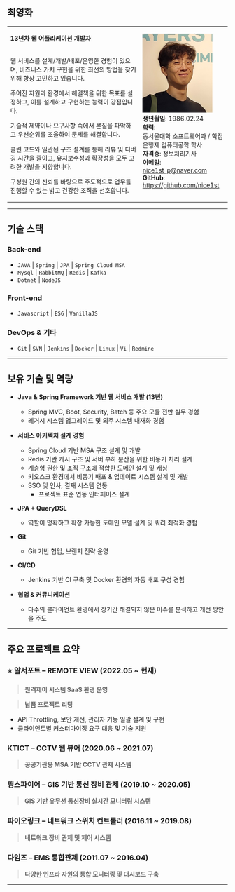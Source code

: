 ## 최영화

<table><tr><td style="width:60%; vertical-align:top">

<b>13년차 웹 어플리케이션 개발자</b> <br><br>
<p>웹 서비스를 설계/개발/배포/운영한 경험이 있으며, 비즈니스 가치 구현을 위한 최선의 방법을 찾기 위해 항상 고민하고 있습니다.</p>
<p>주어진 자원과 환경에서 해결책을 위한 목표를 설정하고, 이를 설계하고 구현하는 능력이 강점입니다.</p>
<p>기술적 제약이나 요구사항 속에서 본질을 파악하고 우선순위를 조율하여 문제를 해결합니다.</p>
<p>클린 코드와 일관된 구조 설계를 통해 리뷰 및 디버깅 시간을 줄이고, 유지보수성과 확장성을 모두 고려한 개발을 지향합니다.</p>
<p>구성원 간의 신뢰를 바탕으로 주도적으로 업무를 진행할 수 있는 밝고 건강한 조직을 선호합니다.</p>

</td><td style="vertical-align:top">

<img src="data/profile3.png" width="160px" height="180px"> <br>
<b>생년월일</b>: 1986.02.24 <br>
<b>학력</b>: <br> 동서울대학 소프트웨어과 / 학점은행제 컴퓨터공학 학사 <br>
<b>자격증</b>: 정보처리기사 <br>
<b>이메일</b>: <a href="mailto:nice1st_p@naver.com">nice1st_p@naver.com</a><br>
<b>GitHub</b>: <a href="https://github.com/nice1st" target="_blank">https://github.com/nice1st</a>

</td></tr></table>

---

## 기술 스택

### Back-end

* `JAVA` | `Spring` | `JPA` | `Spring Cloud MSA`
* `Mysql` | `RabbitMQ` | `Redis` | `Kafka`
* `Dotnet` | `NodeJS`

### Front-end

* `Javascript` | `ES6` | `VanillaJS`

### DevOps & 기타

* `Git` | `SVN` | `Jenkins` | `Docker` | `Linux` | `Vi` | `Redmine`

---

## 보유 기술 및 역량

* **Java & Spring Framework 기반 웹 서비스 개발 (13년)**

  * Spring MVC, Boot, Security, Batch 등 주요 모듈 전반 실무 경험
  * 레거시 시스템 업그레이드 및 외주 시스템 내재화 경험

* **서비스 아키텍처 설계 경험**

  * Spring Cloud 기반 MSA 구조 설계 및 개발
  * Redis 기반 캐시 구조 및 서버 부하 분산을 위한 비동기 처리 설계
  * 계층형 권한 및 조직 구조에 적합한 도메인 설계 및 캐싱
  * 키오스크 환경에서 비동기 배포 & 업데이트 시스템 설계 및 개발
  * SSO 및 인사, 결재 시스템 연동
    * 프로젝트 표준 연동 인터페이스 설계

* **JPA + QueryDSL**

  * 역할이 명확하고 확장 가능한 도메인 모델 설계 및 쿼리 최적화 경험

* **Git**

  * Git 기반 협업, 브랜치 전략 운영

* **CI/CD**

  * Jenkins 기반 CI 구축 및 Docker 환경의 자동 배포 구성 경험

* **협업 & 커뮤니케이션**

  * 다수의 클라이언트 환경에서 장기간 해결되지 않은 이슈를 분석하고 개선 방안을 주도

---

## 주요 프로젝트 요약

### ⭐ 알서포트 – REMOTE VIEW (2022.05 \~ 현재)

> **원격제어 시스템 SaaS 환경 운영**

> **납품 프로젝트 리딩**

* API Throttling, 보안 개선, 관리자 기능 일괄 설계 및 구현
* 클라이언트별 커스터마이징 요구 대응 및 기술 지원

### KTICT – CCTV 웹 뷰어 (2020.06 \~ 2021.07)

> **공공기관용 MSA 기반 CCTV 관제 시스템**

### 띵스파이어 – GIS 기반 통신 장비 관제 (2019.10 \~ 2020.05)

> **GIS 기반 유무선 통신장비 실시간 모니터링 시스템**

### 파이오링크 – 네트워크 스위치 컨트롤러 (2016.11 \~ 2019.08)

> **네트워크 장비 관제 및 제어 시스템**

### 다임즈 – EMS 통합관제 (2011.07 \~ 2016.04)

> **다양한 인프라 자원의 통합 모니터링 및 대시보드 구축**

---
